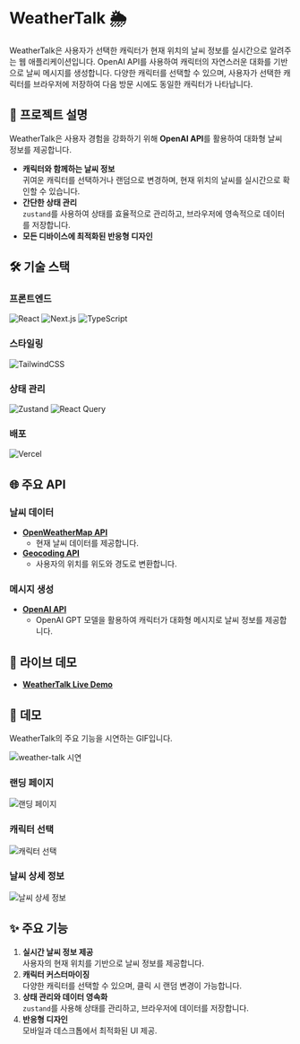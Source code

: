 # WeatherTalk 🌦️  

WeatherTalk은 사용자가 선택한 캐릭터가 현재 위치의 날씨 정보를 실시간으로 알려주는 웹 애플리케이션입니다. 
OpenAI API를 사용하여 캐릭터의 자연스러운 대화를 기반으로 날씨 메시지를 생성합니다.
다양한 캐릭터를 선택할 수 있으며, 사용자가 선택한 캐릭터를 브라우저에 저장하여 다음 방문 시에도 동일한 캐릭터가 나타납니다.


## 📝 프로젝트 설명
WeatherTalk은 사용자 경험을 강화하기 위해 **OpenAI API**를 활용하여 대화형 날씨 정보를 제공합니다.  
- **캐릭터와 함께하는 날씨 정보**  
  귀여운 캐릭터를 선택하거나 랜덤으로 변경하며, 현재 위치의 날씨를 실시간으로 확인할 수 있습니다.  
- **간단한 상태 관리**  
  `zustand`를 사용하여 상태를 효율적으로 관리하고, 브라우저에 영속적으로 데이터를 저장합니다.  
- **모든 디바이스에 최적화된 반응형 디자인**  

## 🛠️ 기술 스택
### **프론트엔드**
![React](https://img.shields.io/badge/React-61DAFB?logo=react&logoColor=white)
![Next.js](https://img.shields.io/badge/Next.js-000000?logo=nextdotjs&logoColor=white)
![TypeScript](https://img.shields.io/badge/TypeScript-3178C6?logo=typescript&logoColor=white) 

### **스타일링**
![TailwindCSS](https://img.shields.io/badge/TailwindCSS-06B6D4?logo=tailwindcss&logoColor=white)

### **상태 관리**
![Zustand](https://img.shields.io/badge/Zustand-404040?logo=github&logoColor=white)
![React Query](https://img.shields.io/badge/React_Query-FF4154?logo=react-query&logoColor=white)

### **배포**
![Vercel](https://img.shields.io/badge/Vercel-000000?logo=vercel&logoColor=white) 


## 🌐 주요 API
### **날씨 데이터**
- **[OpenWeatherMap API](https://openweathermap.org/api)**  
  - 현재 날씨 데이터를 제공합니다.  
- **[Geocoding API](https://openweathermap.org/api/geocoding-api)**  
  - 사용자의 위치를 위도와 경도로 변환합니다.  

### **메시지 생성**
- **[OpenAI API](https://platform.openai.com/docs/)**  
  - OpenAI GPT 모델을 활용하여 캐릭터가 대화형 메시지로 날씨 정보를 제공합니다.  


## 🔗 라이브 데모
- **[WeatherTalk Live Demo](https://weather-talk.vercel.app)**

## 🎥 데모

WeatherTalk의 주요 기능을 시연하는 GIF입니다.

![weather-talk 시연](https://github.com/user-attachments/assets/58345f37-0f80-4b8c-9df7-7f873fc3cd11)

### **랜딩 페이지**
![랜딩 페이지](https://github.com/Solyi-Park/weatherTalk/assets/121113217/bf1118eb-062b-41fd-9641-b678e6f23c63)

### **캐릭터 선택**
![캐릭터 선택](https://github.com/Solyi-Park/weatherTalk/assets/121113217/828522e2-7c91-4476-bca5-4c64c256ede1)

### **날씨 상세 정보**
![날씨 상세 정보](https://github.com/Solyi-Park/weatherTalk/assets/121113217/618527f1-87fb-483e-9a20-ebca398a7942)


## ✨ 주요 기능
1. **실시간 날씨 정보 제공**  
   사용자의 현재 위치를 기반으로 날씨 정보를 제공합니다.  
2. **캐릭터 커스터마이징**  
   다양한 캐릭터를 선택할 수 있으며, 클릭 시 랜덤 변경이 가능합니다.  
3. **상태 관리와 데이터 영속화**  
   `zustand`를 사용해 상태를 관리하고, 브라우저에 데이터를 저장합니다.  
4. **반응형 디자인**  
   모바일과 데스크톱에서 최적화된 UI 제공.  

